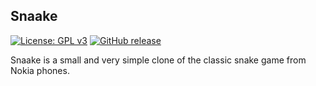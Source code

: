 ## Snaake

[![License: GPL v3](https://img.shields.io/badge/License-GPLv3-blue.svg)](https://www.gnu.org/licenses/gpl-3.0) [![GitHub release](https://img.shields.io/github/release/lucasnlm/snaake-flutter.svg?maxAge=60)](https://github.com/lucasnlm/snaake-flutter/releases)

Snaake is a small and very simple clone of the classic snake game from Nokia phones.
